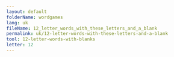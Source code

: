 ```yaml
---
layout: default
folderName: wordgames
lang: uk
fileName: 12_letter_words_with_these_letters_and_a_blank
permalink: uk/12-letter-words-with-these-letters-and-a-blank
tool: 12-letter-words-with-blanks
letter: 12
---
```

